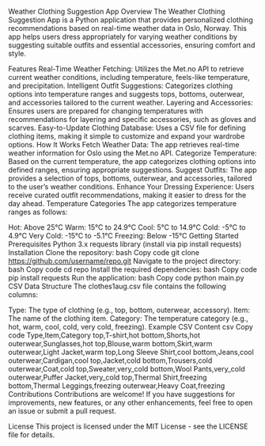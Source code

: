 Weather Clothing Suggestion App
Overview
The Weather Clothing Suggestion App is a Python application that provides personalized clothing recommendations based on real-time weather data in Oslo, Norway. This app helps users dress appropriately for varying weather conditions by suggesting suitable outfits and essential accessories, ensuring comfort and style.

Features
Real-Time Weather Fetching: Utilizes the Met.no API to retrieve current weather conditions, including temperature, feels-like temperature, and precipitation.
Intelligent Outfit Suggestions: Categorizes clothing options into temperature ranges and suggests tops, bottoms, outerwear, and accessories tailored to the current weather.
Layering and Accessories: Ensures users are prepared for changing temperatures with recommendations for layering and specific accessories, such as gloves and scarves.
Easy-to-Update Clothing Database: Uses a CSV file for defining clothing items, making it simple to customize and expand your wardrobe options.
How It Works
Fetch Weather Data: The app retrieves real-time weather information for Oslo using the Met.no API.
Categorize Temperature: Based on the current temperature, the app categorizes clothing options into defined ranges, ensuring appropriate suggestions.
Suggest Outfits: The app provides a selection of tops, bottoms, outerwear, and accessories, tailored to the user’s weather conditions.
Enhance Your Dressing Experience: Users receive curated outfit recommendations, making it easier to dress for the day ahead.
Temperature Categories
The app categorizes temperature ranges as follows:

Hot: Above 25°C
Warm: 15°C to 24.9°C
Cool: 5°C to 14.9°C
Cold: -5°C to 4.9°C
Very Cold: -15°C to -5.1°C
Freezing: Below -15°C
Getting Started
Prerequisites
Python 3.x
requests library (install via pip install requests)
Installation
Clone the repository:
bash
Copy code
git clone https://github.com/username/repo.git
Navigate to the project directory:
bash
Copy code
cd repo
Install the required dependencies:
bash
Copy code
pip install requests
Run the application:
bash
Copy code
python main.py
CSV Data Structure
The clothes1aug.csv file contains the following columns:

Type: The type of clothing (e.g., top, bottom, outerwear, accessory).
Item: The name of the clothing item.
Category: The temperature category (e.g., hot, warm, cool, cold, very cold, freezing).
Example CSV Content
csv
Copy code
Type,Item,Category
top,T-shirt,hot
bottom,Shorts,hot
outerwear,Sunglasses,hot
top,Blouse,warm
bottom,Skirt,warm
outerwear,Light Jacket,warm
top,Long Sleeve Shirt,cool
bottom,Jeans,cool
outerwear,Cardigan,cool
top,Jacket,cold
bottom,Trousers,cold
outerwear,Coat,cold
top,Sweater,very_cold
bottom,Wool Pants,very_cold
outerwear,Puffer Jacket,very_cold
top,Thermal Shirt,freezing
bottom,Thermal Leggings,freezing
outerwear,Heavy Coat,freezing
Contributions
Contributions are welcome! If you have suggestions for improvements, new features, or any other enhancements, feel free to open an issue or submit a pull request.

License
This project is licensed under the MIT License - see the LICENSE file for details.
